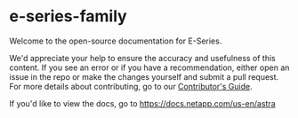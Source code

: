 # e-series-family
Welcome to the open-source documentation for E-Series.

We'd appreciate your help to ensure the accuracy and usefulness of this content. If you see an error or if you have a recommendation, either open an issue in the repo or make the changes yourself and submit a pull request. For more details about contributing, go to our [Contributor's Guide](https://docs.netapp.com/us-en/contribute/).

If you'd like to view the docs, go to https://docs.netapp.com/us-en/astra
